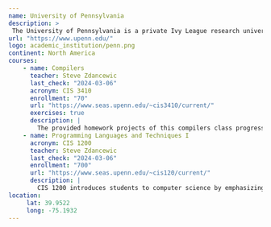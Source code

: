 ```yaml
---
name: University of Pennsylvania
description: >
 The University of Pennsylvania is a private Ivy League research university in Philadelphia, Pennsylvania.
url: "https://www.upenn.edu/"
logo: academic_institution/penn.png
continent: North America
courses:
    - name: Compilers
      teacher: Steve Zdancewic
      last_check: "2024-03-06"
      acronym: CIS 3410
      enrollment: "70"
      url: "https://www.seas.upenn.edu/~cis3410/current/"
      exercises: true
      description: |
        The provided homework projects of this compilers class progress from basic OCaml to building an X86lite simulator and an LLVMlite backend. Later assignments focus on developing and extending the Oat language compiler, as well as program analysis and optimizations.
    - name: Programming Languages and Techniques I
      acronym: CIS 1200
      teacher: Steve Zdancewic
      last_check: "2024-03-06"
      enrollment: "700"
      url: "https://www.seas.upenn.edu/~cis120/current/"
      description: |
        CIS 1200 introduces students to computer science by emphasizing the design aspects of programming, such as data types and data representation, abstraction, interfaces, and modularity, test-driven development, programming patterns, functional programming, mutable state, and object-oriented programming.
location:
     lat: 39.9522
     long: -75.1932
---
```

